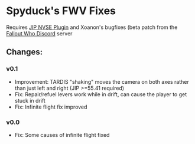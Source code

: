 # Spyduck's FWV Fixes

Requires [JIP NVSE Plugin](https://www.nexusmods.com/newvegas/mods/58277) and Xoanon's bugfixes (beta patch from the [Fallout Who Discord](https://discordapp.com/invite/wUXCzQY) server

## Changes:

### v0.1
- Improvement: TARDIS "shaking" moves the camera on both axes rather than just left and right (JIP >=55.41 required)
- Fix: Repair/refuel levers work while in drift, can cause the player to get stuck in drift
- Fix: Infinite flight fix improved

### v0.0
- Fix: Some causes of infinite flight fixed

